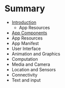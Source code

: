 # Summary

* [Introduction](README.md)
   * App Resources
* [App Components](chapter1.md)
* App Resources
* App Manifest
* User Interface
* Animation and Graphics
* Computation
* Media and Camera
* Location and Sensors
* Connectivity
* Text and input

